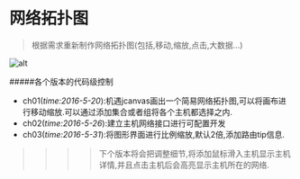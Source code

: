 # 网络拓扑图
>根据需求重新制作网络拓扑图(包括,移动,缩放,点击,大数据...)

![alt](http://a.hiphotos.baidu.com/baike/c0%3Dbaike80%2C5%2C5%2C80%2C26/sign=77ccbdbdd300baa1ae214fe92679d277/63d0f703918fa0ece00b145c249759ee3c6ddb97.jpg "感谢优秀的canvas")

#####各个版本的代码级控制
* ch01(*time:2016-5-20*):机遇jcanvas画出一个简易网络拓扑图,可以将画布进行移动缩放.可以通过添加集合或者组将各个主机都选择之内.
* ch02(*time:2016-5-26*):建立主机网络接口进行可配置开发
* ch03(*time:2016-5-31*):将图形界面进行比例缩放,默认2倍,添加路由tip信息.


>>>>下个版本将会把调整细节,将添加鼠标滑入主机显示主机详情,并且点击主机后会高亮显示主机所在的网络.
